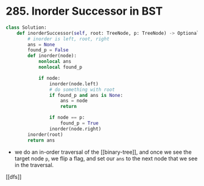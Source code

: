 # 285. Inorder Successor in BST

```python
class Solution:
    def inorderSuccessor(self, root: TreeNode, p: TreeNode) -> Optional[TreeNode]:
        # inorder is left, root, right
        ans = None
        found_p = False
        def inorder(node):
            nonlocal ans
            nonlocal found_p

            if node:
                inorder(node.left)
                # do something with root
                if found_p and ans is None:
                    ans = node
                    return

                if node == p:
                    found_p = True
                inorder(node.right)
        inorder(root)
        return ans
```

- we do an in-order traversal of the [[binary-tree]], and once we see the target node `p`, we flip a flag, and set our `ans` to the next node that we see in the traversal.

[[dfs]]